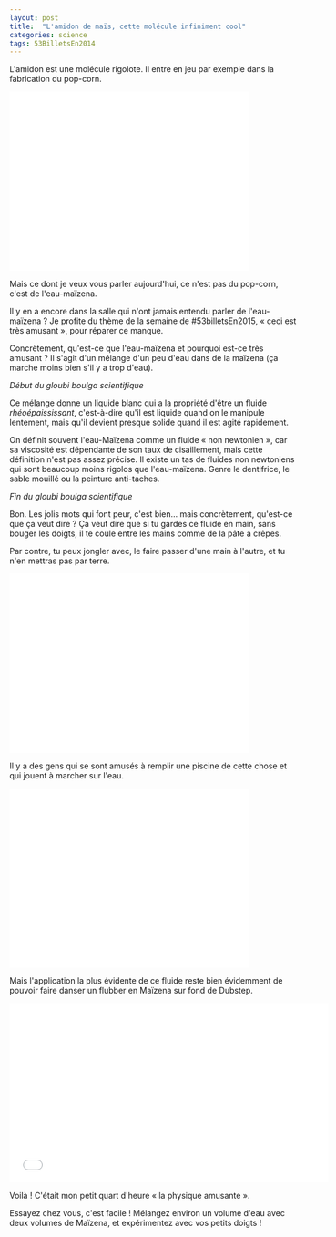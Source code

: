 ```yaml
---
layout: post
title:  "L'amidon de maïs, cette molécule infiniment cool"
categories: science
tags: 53BilletsEn2014
---
```



L'amidon est une molécule rigolote. Il entre en jeu par exemple dans la fabrication du pop-corn.

<iframe width="420" height="315" src="//www.youtube.com/embed/yv7DZ7tY-bM?rel=0" frameborder="0" allowfullscreen></iframe>

Mais ce dont je veux vous parler aujourd'hui, ce n'est pas du pop-corn, c'est de l'eau-maïzena.

Il y en a encore dans la salle qui n'ont jamais entendu parler de l'eau-maïzena ? Je profite du thème de la semaine de #53billetsEn2015, « ceci est très amusant », pour réparer ce manque.

Concrètement, qu'est-ce que l'eau-maïzena et pourquoi est-ce très amusant ? Il s'agit d'un mélange d'un peu d'eau dans de la maïzena (ça marche moins bien s'il y a trop d'eau).

<i>Début du gloubi boulga scientifique</i>

Ce mélange donne un liquide blanc qui a la propriété d'être un fluide <em>rhéoépaississant</em>, c'est-à-dire qu'il est liquide quand on le manipule lentement, mais qu'il devient presque solide quand il est agité rapidement.

On définit souvent l'eau-Maïzena comme un fluide « non newtonien », car sa viscosité est dépendante de son taux de cisaillement, mais cette définition n'est pas assez précise. Il existe un tas de fluides non newtoniens qui sont beaucoup moins rigolos que l'eau-maïzena. Genre le dentifrice, le sable mouillé ou la peinture anti-taches.

<i>Fin du gloubi boulga scientifique</i>

Bon. Les jolis mots qui font peur, c'est bien… mais concrètement, qu'est-ce que ça veut dire ? Ça veut dire que si tu gardes ce fluide en main, sans bouger les doigts, il te coule entre les mains comme de la pâte a crêpes.

Par contre, tu peux jongler avec, le faire passer d'une main à l'autre, et tu n'en mettras pas par terre.

<iframe width="420" height="315" src="//www.youtube.com/embed/K98ZVl2ZqS4?rel=0" frameborder="0" allowfullscreen></iframe>

Il y a des gens qui se sont amusés à remplir une piscine de cette chose et qui jouent à marcher sur l'eau.

<iframe width="420" height="315" src="//www.youtube.com/embed/f2XQ97XHjVw?rel=0&amp;t=1m35s" frameborder="0" allowfullscreen></iframe>

Mais l'application la plus évidente de ce fluide reste bien évidemment de pouvoir faire danser un flubber en Maïzena sur fond de Dubstep.

<iframe width="560" height="315" src="//www.youtube.com/embed/1L5SJUOv_Ts?rel=0" frameborder="0" allowfullscreen></iframe>

Voilà ! C'était mon petit quart d'heure « la physique amusante ».

Essayez chez vous, c'est facile ! Mélangez environ un volume d'eau avec deux volumes de Maïzena, et expérimentez avec vos petits doigts !
